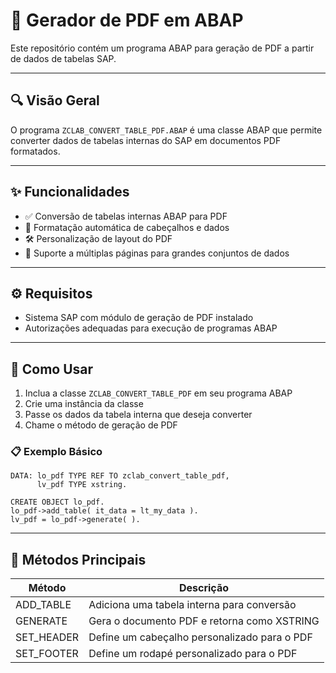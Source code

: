 # 📄 Gerador de PDF em ABAP

Este repositório contém um programa ABAP para geração de PDF a partir de dados de tabelas SAP.

---

## 🔍 Visão Geral

O programa `ZCLAB_CONVERT_TABLE_PDF.ABAP` é uma classe ABAP que permite converter dados de tabelas internas do SAP em documentos PDF formatados.

---

## ✨ Funcionalidades

- ✅ Conversão de tabelas internas ABAP para PDF  
- 🎨 Formatação automática de cabeçalhos e dados  
- 🛠️ Personalização de layout do PDF  
- 📑 Suporte a múltiplas páginas para grandes conjuntos de dados  

---

## ⚙️ Requisitos

- Sistema SAP com módulo de geração de PDF instalado  
- Autorizações adequadas para execução de programas ABAP  

---

## 🚀 Como Usar

1. Inclua a classe `ZCLAB_CONVERT_TABLE_PDF` em seu programa ABAP  
2. Crie uma instância da classe  
3. Passe os dados da tabela interna que deseja converter  
4. Chame o método de geração de PDF  

### 📋 Exemplo Básico

```abap
DATA: lo_pdf TYPE REF TO zclab_convert_table_pdf,
      lv_pdf TYPE xstring.

CREATE OBJECT lo_pdf.
lo_pdf->add_table( it_data = lt_my_data ).
lv_pdf = lo_pdf->generate( ).
```
---

## 🔧 Métodos Principais

|   Método   |             Descrição                       |
|------------|---------------------------------------------|
| ADD_TABLE	 | Adiciona uma tabela interna para conversão  |
| GENERATE 	 | Gera o documento PDF e retorna como XSTRING |
| SET_HEADER | Define um cabeçalho personalizado para o PDF|
| SET_FOOTER | Define um rodapé personalizado para o PDF   |
